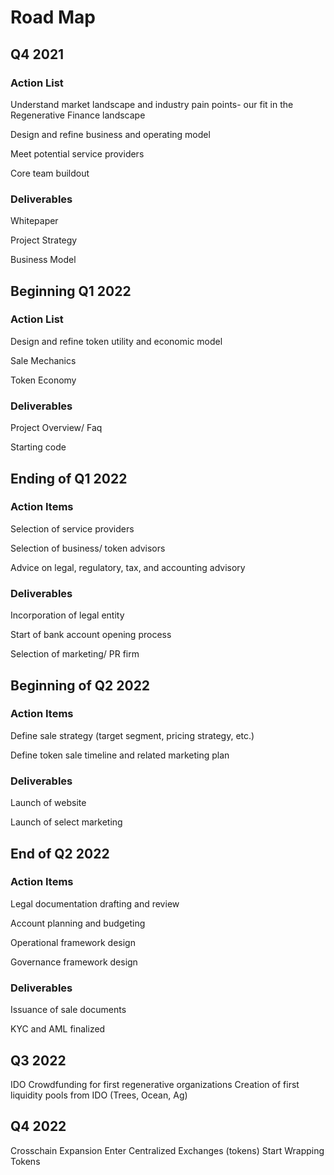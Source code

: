 # Road Map

## Q4 2021

### Action List

Understand market landscape and industry pain points- our fit in the Regenerative Finance landscape

Design and refine business and operating model

Meet potential service providers

Core team buildout

### Deliverables

Whitepaper

Project Strategy

Business Model

## Beginning Q1 2022

### Action List

Design and refine token utility and economic model

Sale Mechanics

Token Economy

### Deliverables

Project Overview/ Faq

Starting code

## Ending of Q1 2022

### Action Items

Selection of service providers

Selection of business/ token advisors

Advice on legal, regulatory, tax, and accounting advisory

### Deliverables

Incorporation of legal entity

Start of bank account opening process

Selection of marketing/ PR firm

&#x20;

## Beginning of Q2 2022

### Action Items

Define sale strategy (target segment, pricing strategy, etc.)

Define token sale timeline and related marketing plan

### Deliverables

Launch of website

Launch of select marketing

## End of Q2 2022

### Action Items

Legal documentation drafting and review

Account planning and budgeting

Operational framework design

Governance framework design

### Deliverables

Issuance of sale documents

KYC and AML finalized



## Q3 2022&#x20;

IDO Crowdfunding for first regenerative organizations Creation of first liquidity pools from IDO (Trees, Ocean, Ag)&#x20;

## Q4 2022

Crosschain Expansion Enter Centralized Exchanges (tokens) Start Wrapping Tokens
